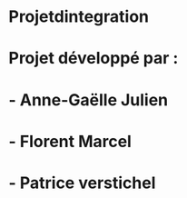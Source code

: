 # Projetdintegration
#
# Projet développé par :
# - Anne-Gaëlle Julien
# - Florent Marcel
# - Patrice verstichel
